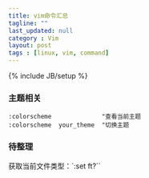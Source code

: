 ```yaml
---
title: vim命令汇总
tagline: ""
last_updated: null
category : Vim
layout: post
tags : [linux, vim, command]
---
```

{% include JB/setup %}


<!-- more -->


### 主题相关

```
:colorscheme              "查看当前主题
:colorscheme  your_theme  "切换主题

```

### 待整理

获取当前文件类型：`:set ft?``
